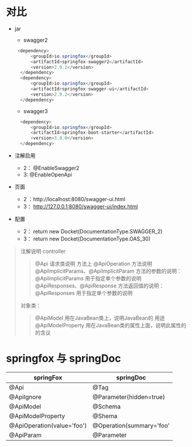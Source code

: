 对比
==
+ jar
  + swagger2
  ```java
   <dependency>
        <groupId>io.springfox</groupId>
        <artifactId>springfox-swagger2</artifactId>
        <version>2.9.2</version>
    </dependency>
    <dependency>
        <groupId>io.springfox</groupId>
        <artifactId>springfox-swagger-ui</artifactId>
        <version>2.9.2</version>
    </dependency>

  ```
  + swagger3
  ```java
    <dependency>
        <groupId>io.springfox</groupId>
        <artifactId>springfox-boot-starter</artifactId>
        <version>3.0.0</version>
    </dependency>

    ```
+ 注解启用
  + 2： @EnableSwagger2
  + 3:  @EnableOpenApi
  
+ 页面
  + 2 ：http://localhost:8080/swagger-ui.html
  + 3： http://127.0.0.1:8080/swagger-ui/index.html
+ 配置
  + 2： return new Docket(DocumentationType.SWAGGER_2)
  + 3： return new Docket(DocumentationType.OAS_30)

> 注解说明
> controller
> 
>> @Api 请求类说明
> 方法上
>> @ApiOperation 方法说明
>> @ApiImplicitParams、@ApiImplicitParam 方法的参数的说明：@ApiImplicitParams 用于指定单个参数的说明      
>> @ApiResponses、@ApiResponse	方法返回值的说明：@ApiResponses 用于指定单个参数的说明       
> 
> 对象类：
>> @ApiModel	用在JavaBean类上，说明JavaBean的 用途
>> @ApiModelProperty	用在JavaBean类的属性上面，说明此属性的的含议



springfox 与 springDoc
==
| springFox      | springDoc |
| ----------- | ----------- |
| @Api      | @Tag       |
| @ApiIgnore   | @Parameter(hidden=true)        |
| @ApiModel   | @Schema        |
| @ApiModelProperty   | @Shema        |
| @ApiOperation(value='foo')  | @Operation(summary='foo'        |
| @ApiParam| @Parameter       |



